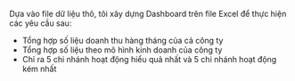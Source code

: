 Dựa vào file dữ liệu thô, tôi xây dựng Dashboard trên file Excel để thực hiện các yêu cầu sau:<br>
- Tổng hợp số liệu doanh thu hàng tháng của cả công ty<br>
- Tổng hợp số liệu theo mô hình kinh doanh của công ty<br>
- Chỉ ra 5 chi nhánh hoạt động hiểu quả nhất và 5 chi nhánh hoạt động kém nhất<br>
